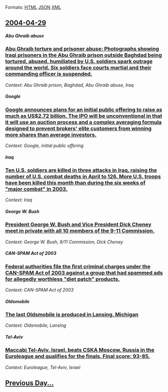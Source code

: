 
Formats: [HTML](2004/04/29/index.html)  [JSON](2004/04/29/index.json)  [XML](2004/04/29/index.xml)  

## [2004-04-29](/news/2004/04/29/index.md)

##### Abu Ghraib abuse
### [ Abu Ghraib torture and prisoner abuse: Photographs showing Iraqi prisoners in the Abu Ghraib prison outside Baghdad being tortured, abused, humiliated by U.S. soldiers spark outrage around the world. Six soldiers face courts martial and their commanding officer is suspended. ](/news/2004/04/29/abu-ghraib-torture-and-prisoner-abuse-photographs-showing-iraqi-prisoners-in-the-abu-ghraib-prison-outside-baghdad-being-tortured-abused.md)
_Context: Abu Ghraib prison, Baghdad, Abu Ghraib abuse, Iraq_

##### Google
### [ Google announces plans for an initial public offering to raise as much as US$2.72 billion. The IPO will be unconventional in that it will use an auction process and a complex averaging formula designed to prevent brokers' elite customers from winning more shares than average investors. ](/news/2004/04/29/google-announces-plans-for-an-initial-public-offering-to-raise-as-much-as-us-2-72-billion-the-ipo-will-be-unconventional-in-that-it-will-u.md)
_Context: Google, initial public offering_

##### Iraq
### [ Ten U.S. soldiers are killed in three attacks in Iraq, raising the number of U.S. combat deaths in April to 126. More U.S. troops have been killed this month than during the six weeks of "major combat" in 2003. ](/news/2004/04/29/ten-u-s-soldiers-are-killed-in-three-attacks-in-iraq-raising-the-number-of-u-s-combat-deaths-in-april-to-126-more-u-s-troops-have-been.md)
_Context: Iraq_

##### George W. Bush
### [ President George W. Bush and Vice President Dick Cheney meet in private with all 10 members of the 9-11 Commission. ](/news/2004/04/29/president-george-w-bush-and-vice-president-dick-cheney-meet-in-private-with-all-10-members-of-the-9-11-commission.md)
_Context: George W. Bush, 9/11 Commission, Dick Cheney_

##### CAN-SPAM Act of 2003
### [ Federal authorities file the first criminal charges under the CAN-SPAM Act of 2003 against a group that had spammed ads for allegedly worthless "diet patch" products. ](/news/2004/04/29/federal-authorities-file-the-first-criminal-charges-under-the-can-spam-act-of-2003-against-a-group-that-had-spammed-ads-for-allegedly-worth.md)
_Context: CAN-SPAM Act of 2003_

##### Oldsmobile
### [ The last Oldsmobile is produced in Lansing, Michigan ](/news/2004/04/29/the-last-oldsmobile-is-produced-in-lansing-michigan.md)
_Context: Oldsmobile, Lansing_

##### Tel-Aviv
### [ Maccabi Tel-Aviv, Israel, beats CSKA Moscow, Russia in the Euroleague and qualifies for the finals. Final score: 93-85. ](/news/2004/04/29/maccabi-tel-aviv-israel-beats-cska-moscow-russia-in-the-euroleague-and-qualifies-for-the-finals-final-score-93-85.md)
_Context: Euroleague, Tel-Aviv, Israel_

## [Previous Day...](/news/2004/04/28/index.md)

